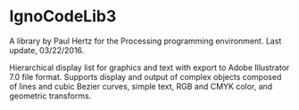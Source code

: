 # IgnoCodeLib3

A library by Paul Hertz for the Processing programming environment.
Last update, 03/22/2016.

Hierarchical display list for graphics and text with export to Adobe Illustrator 7.0 file format. Supports display and output of complex objects composed of lines and cubic Bezier curves, simple text, RGB and CMYK color, and geometric transforms. 
